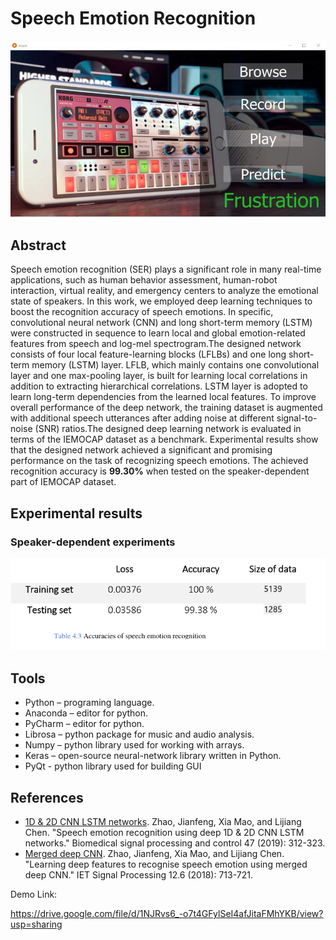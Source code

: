 # Speech Emotion Recognition
<div align="center">
  <img src="Speech Emotion Recognition/GUI/start.png" width="700px" />
</div>

## Abstract
Speech emotion recognition (SER) plays a significant role in many real-time applications, such as human behavior assessment, human-robot interaction, virtual reality, and emergency centers to analyze the emotional state of speakers. In this work, we employed deep learning techniques to boost the recognition accuracy of speech emotions. In specific, convolutional neural network (CNN) and long short-term memory (LSTM) were constructed in sequence to learn local and global emotion-related features from speech and log-mel spectrogram.The designed network consists of four local feature-learning blocks
(LFLBs) and one long short-term memory (LSTM) layer. LFLB, which mainly contains one convolutional layer and one max-pooling layer, is built for learning local correlations in addition to extracting hierarchical correlations. LSTM layer is adopted to learn long-term dependencies from the learned local features. To improve overall performance of the deep network, the training dataset is augmented with additional speech utterances after adding noise at different signal-to-noise (SNR) ratios.The designed deep learning network is evaluated in terms of the IEMOCAP dataset as a benchmark. Experimental results show that the designed network achieved a significant and promising performance on the task of recognizing speech emotions. The achieved recognition accuracy is **99.30%** when tested on the speaker-dependent part of IEMOCAP dataset.

## Experimental results
### Speaker-dependent experiments
<div align="center">
  <img src="Speech Emotion Recognition/GUI/result.png" width="700px" />
</div>

## Tools
* Python – programing language.
* Anaconda – editor for python.
* PyCharm – editor for python.
* Librosa – python package for music and audio analysis.
* Numpy – python library used for working with arrays.
* Keras – open-source neural-network library written in Python.
* PyQt - python library used for building GUI

## References
- [1D & 2D CNN LSTM networks](https://www.sciencedirect.com/science/article/abs/pii/S1746809418302337). Zhao, Jianfeng, Xia Mao, and Lijiang Chen. "Speech emotion recognition using deep 1D & 2D CNN LSTM networks." Biomedical signal processing and control 47 (2019): 312-323.
- [Merged deep CNN](https://ietresearch.onlinelibrary.wiley.com/doi/full/10.1049/iet-spr.2017.0320). Zhao, Jianfeng, Xia Mao, and Lijiang Chen. "Learning deep features to recognise speech emotion using merged deep CNN." IET Signal Processing 12.6 (2018): 713-721.

Demo Link:

https://drive.google.com/file/d/1NJRvs6_-o7t4GFylSeI4afJitaFMhYKB/view?usp=sharing
